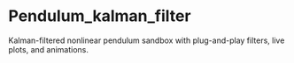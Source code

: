 # Pendulum_kalman_filter
Kalman-filtered nonlinear pendulum sandbox with plug-and-play filters, live plots, and animations.
